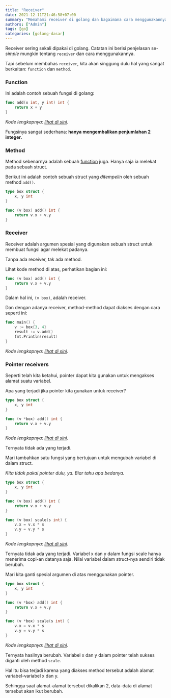 ```yaml
---
title: "Receiver"
date: 2021-12-11T21:46:58+07:00
summary: "Memahami receiver di golang dan bagaimana cara menggunakannya"
authors: ["Admin"]
tags: [go]
categories: [golang-dasar]
---
```


Receiver sering sekali dipakai di golang. Catatan ini berisi penjelasan se-*simple* mungkin tentang `receiver` dan cara menggunakannya.

Tapi sebelum membahas `receiver`, kita akan singgung dulu hal yang sangat berkaitan: `function` dan `method`.

### Function

Ini adalah contoh sebuah fungsi di golang:

```go
func add(x int, y int) int {
	return x + y
}
```
*Kode lengkapnya: [lihat di sini](https://go.dev/play/p/dIAgSYqy5vV).*

Fungsinya sangat sederhana: **hanya mengembalikan penjumlahan 2 integer.**

### Method

Method sebenarnya adalah sebuah [function](#function) juga. Hanya saja ia melekat pada sebuah struct. 

Berikut ini adalah contoh sebuah struct yang *ditempelin* oleh sebuah method `add()`.

```go
type box struct {
	x, y int
}

func (v box) add() int {
	return v.x + v.y
}
```

### Receiver

Receiver adalah argumen spesial yang digunakan sebuah struct untuk membuat fungsi agar melekat padanya. 

Tanpa ada receiver, tak ada method.

Lihat kode method di atas, perhatikan bagian ini:
```go
func (v box) add() int {
	return v.x + v.y
}
```

Dalam hal ini, `(v box)`, adalah receiver. 

Dan dengan adanya receiver, method-method dapat diakses dengan cara seperti ini:
```go
func main() {
	v := box{3, 4}
	result := v.add()
	fmt.Println(result)
}
```

*Kode lengkapnya: [lihat di sini](https://go.dev/play/p/hiRzW4gE3E7).*

### Pointer receivers

Seperti telah kita ketahui, pointer dapat kita gunakan untuk mengakses alamat suatu variabel. 

Apa yang terjadi jika pointer kita gunakan untuk receiver?

```go
type box struct {
	x, y int
}

func (v *box) add() int {
	return v.x + v.y
}
```
*Kode lengkapnya: [lihat di sini](https://go.dev/play/p/38KXB4st4QI).*

Ternyata tidak ada yang terjadi.

Mari tambahkan satu fungsi yang bertujuan untuk mengubah variabel di dalam struct. 

*Kita tidak pakai pointer dulu, ya. Biar tahu apa bedanya.*
```go
type box struct {
	x, y int
}

func (v box) add() int {
	return v.x + v.y
}

func (v box) scale(s int) {
	v.x = v.x * s
	v.y = v.y * s
}
```

*Kode lengkapnya: [lihat di sini](https://go.dev/play/p/2LgXSApzdeA).*

Ternyata tidak ada yang terjadi. Variabel x dan y dalam fungsi scale hanya menerima copi-an datanya saja. Nilai variabel dalam struct-nya sendiri tidak berubah.

Mari kita ganti spesial argumen di atas menggunakan pointer.

```go
type box struct {
	x, y int
}

func (v *box) add() int {
	return v.x + v.y
}

func (v *box) scale(s int) {
	v.x = v.x * s
	v.y = v.y * s
}
```
*Kode lengkapnya: [lihat di sini](https://go.dev/play/p/7JAl5MVaAh2).*

Ternyata hasilnya berubah. Variabel x dan y dalam pointer telah sukses diganti oleh method `scale`. 

Hal itu bisa terjadi karena yang diakses method tersebut adalah alamat variabel-variabel x dan y. 

Sehingga saat alamat-alamat tersebut dikalikan 2, data-data di alamat tersebut akan ikut berubah.

